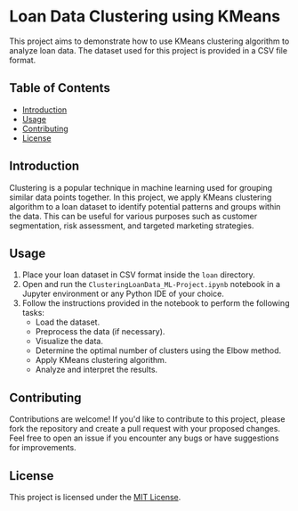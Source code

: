 
# Loan Data Clustering using KMeans

This project aims to demonstrate how to use KMeans clustering algorithm to analyze loan data. The dataset used for this project is provided in a CSV file format.

## Table of Contents

- [Introduction](#introduction)
- [Usage](#usage)
- [Contributing](#contributing)
- [License](#license)

## Introduction

Clustering is a popular technique in machine learning used for grouping similar data points together. In this project, we apply KMeans clustering algorithm to a loan dataset to identify potential patterns and groups within the data. This can be useful for various purposes such as customer segmentation, risk assessment, and targeted marketing strategies.


## Usage

1. Place your loan dataset in CSV format inside the `loan` directory.
2. Open and run the `ClusteringLoanData_ML-Project.ipynb` notebook in a Jupyter environment or any Python IDE of your choice.
3. Follow the instructions provided in the notebook to perform the following tasks:
    - Load the dataset.
    - Preprocess the data (if necessary).
    - Visualize the data.
    - Determine the optimal number of clusters using the Elbow method.
    - Apply KMeans clustering algorithm.
    - Analyze and interpret the results.

## Contributing

Contributions are welcome! If you'd like to contribute to this project, please fork the repository and create a pull request with your proposed changes. Feel free to open an issue if you encounter any bugs or have suggestions for improvements.

## License

This project is licensed under the [MIT License](LICENSE).

